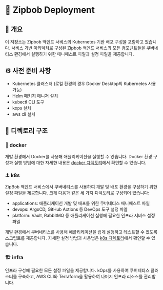 # 🚀 Zipbob Deployment

## 📝 개요
이 저장소는 Zipbob 백엔드 서비스의 Kubernetes 기반 배포 구성을 포함하고 있습니다. 서비스 기반 아키텍처로 구성된 Zipbob 백엔드 서비스의 모든 컴포넌트들을 쿠버네티스 환경에서 실행하기 위한 매니페스트 파일과 설정 파일을 제공합니다.

## ⚙️ 사전 준비 사항
- Kubernetes 클러스터 (로컬 환경의 경우 Docker Desktop의 Kubernetes 사용 가능)
- Helm 패키지 매니저 설치
- kubectl CLI 도구
- kops 설치
- aws cli 설치

## 📁 디렉토리 구조

### 🐳 docker
개발 환경에서 Docker를 사용해 애플리케이션을 실행할 수 있습니다. Docker 환경 구성과 실행 방법에 대한 자세한 내용은 [docker 디렉토리](https://github.com/Kakao-Tech-Bootcamp-Team2/zipbob-deployment/tree/main/docker)에서 확인할 수 있습니다.

### ⚓ k8s
ZipBob 백엔드 서비스에서 쿠버네티스를 사용하여 개발 및 배포 환경을 구성하기 위한 설정 파일을 제공합니다. 크게 다음과 같은 세 가지 디렉토리로 구성되어 있습니다:

- applications: 애플리케이션 개발 및 배포를 위한 쿠버네티스 매니페스트 파일
- devops: ArgoCD, GitHub Actions 등 DevOps 도구 설정 파일
- platform: Vault, RabbitMQ 등 애플리케이션 실행에 필요한 인프라 서비스 설정 파일

개발 환경에서 쿠버네티스를 사용해 애플리케이션을 쉽게 실행하고 테스트할 수 있도록 스크립트를 제공합니다. 자세한 설정 방법과 사용법은 [k8s 디렉토리](https://github.com/Kakao-Tech-Bootcamp-Team2/zipbob-deployment/tree/main/k8s)에서 확인할 수 있습니다.

### 🏗️ infra
인프라 구성에 필요한 모든 설정 파일을 제공합니다. kOps를 사용하여 쿠버네티스 클러스터를 구축하고, AWS CLI와 Terraform을 활용하여 나머지 인프라 리소스를 관리합니다.
